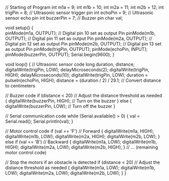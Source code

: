// Starting of Program
int m1a = 9;
int m1b = 10;
int m2a = 11;
int m2b = 12;
int trigPin = 8; // Ultrasonic sensor trigger pin
int echoPin = 9; // Ultrasonic sensor echo pin
int buzzerPin = 7; // Buzzer pin
char val;

void setup() 
{  
  pinMode(m1a, OUTPUT);  // Digital pin 10 set as output Pin
  pinMode(m1b, OUTPUT);  // Digital pin 11 set as output Pin
  pinMode(m2a, OUTPUT);  // Digital pin 12 set as output Pin
  pinMode(m2b, OUTPUT);  // Digital pin 13 set as output Pin
  pinMode(trigPin, OUTPUT);
  pinMode(echoPin, INPUT);
  pinMode(buzzerPin, OUTPUT);
  Serial.begin(9600);
}

void loop()
{
  // Ultrasonic sensor code
  long duration, distance;
  digitalWrite(trigPin, LOW);
  delayMicroseconds(2);
  digitalWrite(trigPin, HIGH);
  delayMicroseconds(10);
  digitalWrite(trigPin, LOW);
  duration = pulseIn(echoPin, HIGH);
  distance = (duration / 2) / 29.1; // Convert distance to centimeters

  // Buzzer code
  if (distance < 20) // Adjust the distance threshold as needed
  {
    digitalWrite(buzzerPin, HIGH); // Turn on the buzzer
  }
  else
  {
    digitalWrite(buzzerPin, LOW); // Turn off the buzzer
  }

  // Serial communication code
  while (Serial.available() > 0)
  {
    val = Serial.read();
    Serial.println(val);
  }

  // Motor control code
  if (val == 'F') // Forward
  {
    digitalWrite(m1a, HIGH);
    digitalWrite(m1b, LOW);
    digitalWrite(m2a, HIGH);
    digitalWrite(m2b, LOW);
  }
  else if (val == 'B') // Backward
  {
    digitalWrite(m1a, LOW);
    digitalWrite(m1b, HIGH);
    digitalWrite(m2a, LOW);
    digitalWrite(m2b, HIGH);
  }
  // ... (remaining motor control code)

  // Stop the motors if an obstacle is detected
  if (distance < 20) // Adjust the distance threshold as needed
  {
    digitalWrite(m1a, LOW);
    digitalWrite(m1b, LOW);
    digitalWrite(m2a, LOW);
    digitalWrite(m2b, LOW);
  }
}
